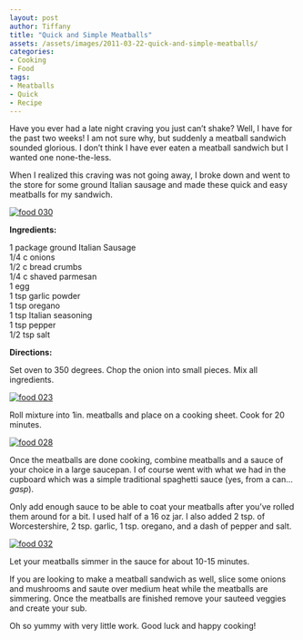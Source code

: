 ```yaml
---
layout: post
author: Tiffany
title: "Quick and Simple Meatballs"
assets: /assets/images/2011-03-22-quick-and-simple-meatballs/
categories: 
- Cooking
- Food
tags: 
- Meatballs
- Quick
- Recipe
---
```


Have you ever had a late night craving you just can’t shake? Well, I have for the past two weeks! I am not sure why, but suddenly a meatball sandwich sounded glorious. I don’t think I have ever eaten a meatball sandwich but I wanted one none-the-less.

When I realized this craving was not going away, I broke down and went to the store for some ground Italian sausage and made these quick and easy meatballs for my sandwich.

[![](jekyll_uploads/2011/03/food-030-575x431.jpg "food 030")](http://www.sweetpeonies.com/2011/03/quick-and-simple-meatballs/food-030/)

**Ingredients:**

1 package ground Italian Sausage  
1/4 c onions  
1/2 c bread crumbs  
1/4 c shaved parmesan  
1 egg  
1 tsp garlic powder  
1 tsp oregano  
1 tsp Italian seasoning  
1 tsp pepper  
1/2 tsp salt

**Directions:**

Set oven to 350 degrees. Chop the onion into small pieces. Mix all ingredients.

[![](jekyll_uploads/2011/03/food-023-325x433.jpg "food 023")](http://www.sweetpeonies.com/2011/03/quick-and-simple-meatballs/food-023/)

Roll mixture into 1in. meatballs and place on a cooking sheet. Cook for 20 minutes.

[![](jekyll_uploads/2011/03/food-028-575x431.jpg "food 028")](http://www.sweetpeonies.com/2011/03/quick-and-simple-meatballs/food-028/)

Once the meatballs are done cooking, combine meatballs and a sauce of your choice in a large saucepan. I of course went with what we had in the cupboard which was a simple traditional spaghetti sauce (yes, from a can… *gasp*).

Only add enough sauce to be able to coat your meatballs after you’ve rolled them around for a bit. I used half of a 16 oz jar. I also added 2 tsp. of Worcestershire, 2 tsp. garlic, 1 tsp. oregano, and a dash of pepper and salt.

[![](jekyll_uploads/2011/03/food-032-575x431.jpg "food 032")](http://www.sweetpeonies.com/2011/03/quick-and-simple-meatballs/food-032/)

Let your meatballs simmer in the sauce for about 10-15 minutes.

If you are looking to make a meatball sandwich as well, slice some onions and mushrooms and saute over medium heat while the meatballs are simmering. Once the meatballs are finished remove your sauteed veggies and create your sub.

Oh so yummy with very little work. Good luck and happy cooking!